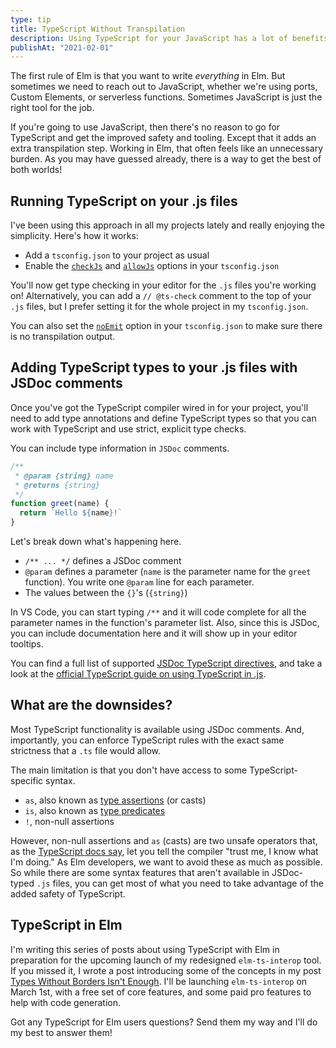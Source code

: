 ```yaml
---
type: tip
title: TypeScript Without Transpilation
description: Using TypeScript for your JavaScript has a lot of benefits. For Elm devs, the transpilation step is a burden. But you can get all the benefits and skip the transpilation.
publishAt: "2021-02-01"
---
```


The first rule of Elm is that you want to write *everything* in Elm. But sometimes we need to reach out to JavaScript, whether we're using ports, Custom Elements, or serverless functions. Sometimes JavaScript is just the right tool for the job.

If you're going to use JavaScript, then there's no reason to go for TypeScript and get the improved safety and tooling. Except that it adds an extra transpilation step. Working in Elm, that often feels like an unnecessary burden. As you may have guessed already, there is a way to get the best of both worlds!

## Running TypeScript on your .js files

I've been using this approach in all my projects lately and really enjoying the simplicity. Here's how it works:

- Add a `tsconfig.json` to your project as usual
- Enable the [`checkJs`](https://www.typescriptlang.org/tsconfig#checkJs) and [`allowJs`](https://www.typescriptlang.org/tsconfig#allowJs) options in your `tsconfig.json`

You'll now get type checking in your editor for the `.js` files you're working on! Alternatively, you can add a `// @ts-check` comment to the top of your `.js` files, but I prefer setting it for the whole project in my `tsconfig.json`.

You can also set the [`noEmit`](https://www.typescriptlang.org/tsconfig#noEmit) option in your `tsconfig.json` to make sure there is no transpilation output.

## Adding TypeScript types to your .js files with JSDoc comments

Once you've got the TypeScript compiler wired in for your project, you'll need to add type annotations and define TypeScript types so that you can work with TypeScript and use strict, explicit type checks.

You can include type information in `JSDoc` comments.

```javascript
/**
 * @param {string} name
 * @returns {string}
 */
function greet(name) {
  return `Hello ${name}!`
}
```

Let's break down what's happening here.

- `/** ... */` defines a JSDoc comment
- `@param` defines a parameter (`name` is the parameter name for the `greet` function). You write one `@param` line for each parameter.
- The values between the `{}`'s (`{string}`)

In VS Code, you can start typing `/**` and it will code complete for all the parameter names in the function's parameter list. Also, since this is JSDoc, you can include documentation here and it will show up in your editor tooltips.

You can find a full list of supported [JSDoc TypeScript directives](https://www.typescriptlang.org/docs/handbook/jsdoc-supported-types.html), and take a look at the [official TypeScript guide on using TypeScript in .js](https://www.typescriptlang.org/docs/handbook/intro-to-js-ts.html).

## What are the downsides?

Most TypeScript functionality is available using JSDoc comments. And, importantly, you can enforce TypeScript rules with the exact same strictness that a `.ts` file would allow.

The main limitation is that you don't have access to some TypeScript-specific syntax.

- `as`, also known as [type assertions](https://basarat.gitbook.io/typescript/type-system/type-assertion) (or casts)
- `is`, also known as [type predicates](https://www.typescriptlang.org/docs/handbook/advanced-types.html#using-type-predicates)
- `!`, non-null assertions

However, non-null assertions and `as` (casts) are two unsafe operators that, as the [TypeScript docs say](https://www.typescriptlang.org/docs/handbook/basic-types.html#type-assertions), let you tell the compiler "trust me, I know what I'm doing." As Elm developers, we want to avoid these as much as possible. So while there are some syntax features that aren't available in JSDoc-typed `.js` files, you can get most of what you need to take advantage of the added safety of TypeScript.

## TypeScript in Elm

I'm writing this series of posts about using TypeScript with Elm in preparation for the upcoming launch of my redesigned `elm-ts-interop` tool. If you missed it, I wrote a post introducing some of the concepts in my post [Types Without Borders Isn't Enough](https://functional.christmas/2020/11). I'll be launching `elm-ts-interop` on March 1st, with a free set of core features, and some paid pro features to help with code generation.

Got any TypeScript for Elm users questions? Send them my way and I'll do my best to answer them!